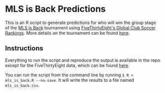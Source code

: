 MLS is Back Predictions
=======================

This is an R script to generate predictions for who will win the group stage
of the [MLS is Back](https://www.mlssoccer.com/mls-is-back-tournament)
tournament using 
[FiveThirtyEight's Global Club Soccer Rankings](https://projects.fivethirtyeight.com/global-club-soccer-rankings/).
More details on the tournament can be found 
[here](https://www.mlssoccer.com/mls-is-back-tournament/tournament-structure).

Instructions
------------
Everything to run the script and reproduce the output is available in the repo
except for the FiveThirtyEight data, which can be found 
[here](https://data.fivethirtyeight.com/#soccer-spi). 

You can run the script from the command line by running 
`$ R < mls_is_back.R --no-save`. It will write the results to a file named
`mls_is_back.csv`.
